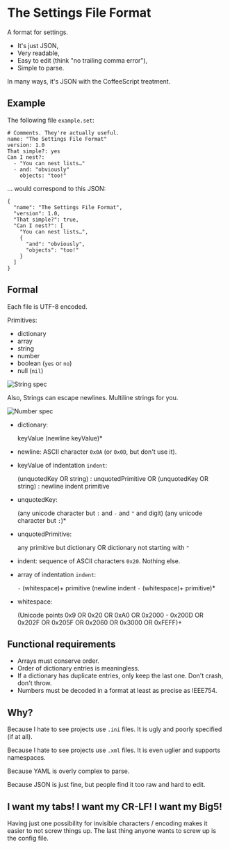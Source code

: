 The Settings File Format
========================

A format for settings.

- It's just JSON,
- Very readable,
- Easy to edit (think "no trailing comma error"),
- Simple to parse.

In many ways, it's JSON with the CoffeeScript treatment.


## Example

The following file `example.set`:

    # Comments. They're actually useful.
    name: "The Settings File Format"
    version: 1.0
    That simple?: yes
    Can I nest?:
      - "You can nest lists…"
      - and: "obviously"
        objects: "too!"

… would correspond to this JSON:

    {
      "name": "The Settings File Format",
      "version": 1.0,
      "That simple?": true,
      "Can I nest?": [
        "You can nest lists…",
        {
          "and": "obviously",
          "objects": "too!"
        }
      ]
    }


## Formal

Each file is UTF-8 encoded.

Primitives:

- dictionary
- array
- string
- number
- boolean (`yes` or `no`)
- null (`nil`)

![String spec](http://json.org/string.gif)

Also, Strings can escape newlines. Multiline strings for you.

![Number spec](http://json.org/number.gif)

- dictionary:

    keyValue (newline keyValue)*

- newline: ASCII character `0x0A` (or `0x0D`, but don't use it).

- keyValue of indentation `indent`:

    (unquotedKey OR string) : unquotedPrimitive
    OR
    (unquotedKey OR string) : newline indent primitive

- unquotedKey:

    (any unicode character but `:` and `-` and `"` and digit)
    (any unicode character but `:`)*

- unquotedPrimitive:

    any primitive but dictionary
    OR
    dictionary not starting with `"`

- indent: sequence of ASCII characters `0x20`. Nothing else.

- array of indentation `indent`:

    `-` (whitespace)+ primitive (newline indent `-` (whitespace)+ primitive)*

- whitespace:

    (Unicode points 0x9 OR 0x20 OR 0xA0 OR 0x2000 - 0x200D OR 0x202F OR 0x205F
    OR 0x2060 OR 0x3000 OR 0xFEFF)+


## Functional requirements

- Arrays must conserve order.
- Order of dictionary entries is meaningless.
- If a dictionary has duplicate entries, only keep the last one.
  Don't crash, don't throw.
- Numbers must be decoded in a format at least as precise as IEEE754.


## Why?

Because I hate to see projects use `.ini` files. It is ugly and poorly specified
(if at all).

Because I hate to see projects use `.xml` files. It is even uglier and supports
namespaces.

Because YAML is overly complex to parse.

Because JSON is just fine, but people find it too raw and hard to edit.


## I want my tabs! I want my CR-LF! I want my Big5!

Having just one possibility for invisible characters / encoding makes it easier
to not screw things up. The last thing anyone wants to screw up is the config
file.
